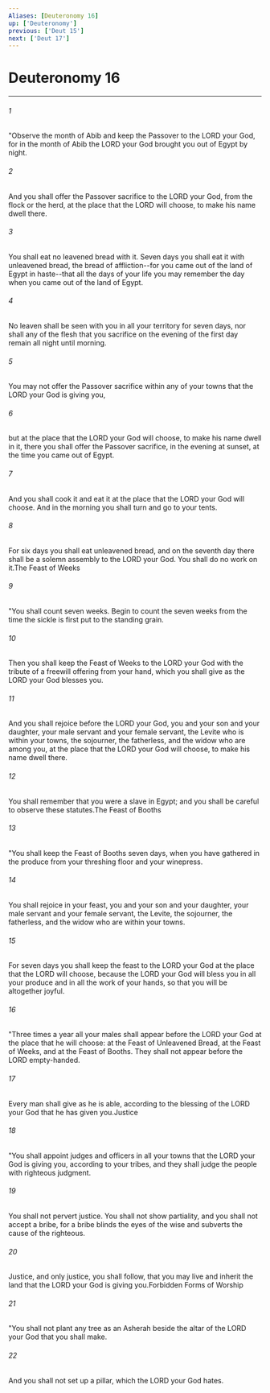 ```yaml
---
Aliases: [Deuteronomy 16]
up: ['Deuteronomy']
previous: ['Deut 15']
next: ['Deut 17']
---
```

# Deuteronomy 16
***



###### 1 
"Observe the month of Abib and keep the Passover to the LORD your God, for in the month of Abib the LORD your God brought you out of Egypt by night. 

###### 2 
And you shall offer the Passover sacrifice to the LORD your God, from the flock or the herd, at the place that the LORD will choose, to make his name dwell there. 

###### 3 
You shall eat no leavened bread with it. Seven days you shall eat it with unleavened bread, the bread of affliction--for you came out of the land of Egypt in haste--that all the days of your life you may remember the day when you came out of the land of Egypt. 

###### 4 
No leaven shall be seen with you in all your territory for seven days, nor shall any of the flesh that you sacrifice on the evening of the first day remain all night until morning. 

###### 5 
You may not offer the Passover sacrifice within any of your towns that the LORD your God is giving you, 

###### 6 
but at the place that the LORD your God will choose, to make his name dwell in it, there you shall offer the Passover sacrifice, in the evening at sunset, at the time you came out of Egypt. 

###### 7 
And you shall cook it and eat it at the place that the LORD your God will choose. And in the morning you shall turn and go to your tents. 

###### 8 
For six days you shall eat unleavened bread, and on the seventh day there shall be a solemn assembly to the LORD your God. You shall do no work on it.The Feast of Weeks 

###### 9 
"You shall count seven weeks. Begin to count the seven weeks from the time the sickle is first put to the standing grain. 

###### 10 
Then you shall keep the Feast of Weeks to the LORD your God with the tribute of a freewill offering from your hand, which you shall give as the LORD your God blesses you. 

###### 11 
And you shall rejoice before the LORD your God, you and your son and your daughter, your male servant and your female servant, the Levite who is within your towns, the sojourner, the fatherless, and the widow who are among you, at the place that the LORD your God will choose, to make his name dwell there. 

###### 12 
You shall remember that you were a slave in Egypt; and you shall be careful to observe these statutes.The Feast of Booths 

###### 13 
"You shall keep the Feast of Booths seven days, when you have gathered in the produce from your threshing floor and your winepress. 

###### 14 
You shall rejoice in your feast, you and your son and your daughter, your male servant and your female servant, the Levite, the sojourner, the fatherless, and the widow who are within your towns. 

###### 15 
For seven days you shall keep the feast to the LORD your God at the place that the LORD will choose, because the LORD your God will bless you in all your produce and in all the work of your hands, so that you will be altogether joyful. 

###### 16 
"Three times a year all your males shall appear before the LORD your God at the place that he will choose: at the Feast of Unleavened Bread, at the Feast of Weeks, and at the Feast of Booths. They shall not appear before the LORD empty-handed. 

###### 17 
Every man shall give as he is able, according to the blessing of the LORD your God that he has given you.Justice 

###### 18 
"You shall appoint judges and officers in all your towns that the LORD your God is giving you, according to your tribes, and they shall judge the people with righteous judgment. 

###### 19 
You shall not pervert justice. You shall not show partiality, and you shall not accept a bribe, for a bribe blinds the eyes of the wise and subverts the cause of the righteous. 

###### 20 
Justice, and only justice, you shall follow, that you may live and inherit the land that the LORD your God is giving you.Forbidden Forms of Worship 

###### 21 
"You shall not plant any tree as an Asherah beside the altar of the LORD your God that you shall make. 

###### 22 
And you shall not set up a pillar, which the LORD your God hates.

